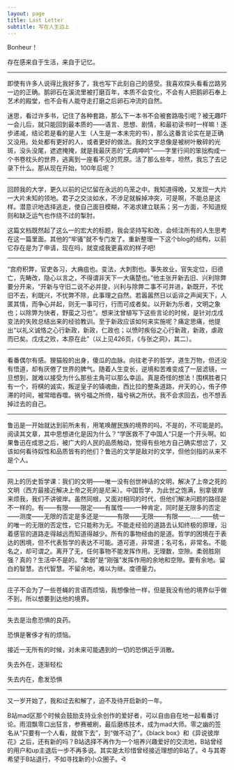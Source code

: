 ```yaml
---
layout: page
title: Last Letter
subtitle: 写在人生边上
---
```


Bonheur！

存在感来自于生活，来自于记忆。

---

即使有许多人说得比我好多了，我也写下此刻自己的感受。我喜欢探头看看岔路另一边的正确。鹅卵石在溪流里被打磨百年，本质不会变化，不会有人把鹅卵石奉上艺术的殿堂，也不会有人能夺走打磨之后卵石冲流的自然。

迷思，看过许多书，记住了各种套路，那么下一本书不会被套路吸引呢？被无趣吓一会儿后，就只能回到最本质的——语言、思想、剧情，和最初读书时一样嘛！逐步递减，结论若是看的是人生（人生是一本未完的书），那么这番言论实在是正确又没用。处处都有更好的人，或者更好的做法。我的文字总像是被树叶散碎的光斑，没头没尾，遮遮掩掩，就是我最厌恶的“无病呻吟”——字里行间的笨拙构成一个书卷枕头的世界，逃离到一座看不见的荒原。活了那么些年，坦然，我忘了去记录下什么。那从现在开始，100年后呢？

---
回顾我的大学，更久以前的记忆留在永远的鸟笼之中。我知道得晚，又发现一大片一大片未知的领地。君子之交淡如水，不涉足就躲掉冲突，可是啊，不能总是这样。潜意识地选择逃走，使自己面目模糊，不渴求建立联系；另一方面，不知道规则和缺乏运气也作绕不过的掣肘。

这篇文档既然起了这么一的宏大的标题，我会坚持写和改，会倾注所有的人生思考在这一篇里面。其他的“牢骚”就不专门发了。重新整理一下这个blog的结构，以前它存在是为了申请，现在吗，就变成我更喜欢的样子吧!

----

“宫府积弊，官吏各习，大痈疽也。变法，大刺割也。事失故业，官失定位，旧德亡，先畴改，隐心以言之，不得谓非天下一大痛楚也。”他主张开新去旧、兴利除弊要分开来，“开新与守旧二说不必并提，兴利与除弊二事不可并进，新既开，不忧旧不去，利既兴，不忧弊不除，此事理之自然。若嚣嚣然日以诟谇之声闻天下，人匿其情，而争心并起，则无一事可行，行而可成者矣。以开新为乐者，文明之象也；以除弊为快者，野蛮之习也”。想来沈曾植写下这些言论的时候，是针对戊戌变法的失败总结出来的经验教训。至于新政应该如何来实施呢？痛定思痛，他提出“以礼义诚恪之心行新政，新政，仁政也；以愤时疾俗之心行新政，新政，虐政而已矣。戊戌之败，本原在此”（以上见426页，《与张之洞》，其二）。

----
看番偶尔有感。狸猫般的出身，傻瓜的血脉。向往老子的哲学，道生万物，但还没有悟道，却有厌倦了世界的脾气。随着人生变长，逆境和苦难变成了一层滤镜，一旦想到，就难以接受为什么那些主角可以那么幸运。真是奇怪的想法！围棋胜者只有一个，将棋的诚实，叛逆皇子的镇魂曲，西比拉的整条道路，弁天的心，侑子停滞的时间，被常暗吞噬。祸兮福之所倚，福兮祸之所伏。我不会求回去，也不想丢掉过去的自己。

----
鲁迅是一开始就达到前所未有，用笔唤醒民族的境界的吗，不是的，不可能是的。
阅读其文章，其中思想进化是因为什么？“学医救不了中国人”只是一个开头啊。如果鲁迅在成思之后，被广大的人民的品质触动，觉得有些地方自己确实想岔了，又该如何看待奴性和品质皆有的他们？鲁迅的文学是敌对的文学，但他剑指的从来不是个人。

----
网上的历史哲学课：我们的文明——唯一没有创世神话的文明，解决了上帝之死的文明（西方最接近解决上帝之死的是尼采）。中国哲学，为此世之饱满，别拿彼岸来烦我，我们不讲彼岸。虽然同根，又面对相同的时代，但他们解决问题的路径是不一样的。有——有限——限定——有属性——一种肯定，同时是无限多的否定——测度——无限的否定是多还是一——有限——无限——有限——……——统一的唯一的无限的否定性，它只能称为无。不能走经验的道路去认知终极的原理，沿着感官的道路走得越远而知道得越少。所有的事物经由的是道。哲学的困境在于表达的困境，但不代表哲学的表达不可能。道可道，非常道；名可名，非常名。不能名之，却可谓之。离开了无，任何事物不能发挥作用。无理数，空隙。柔弱胜刚强？真的？生活中不是的。“柔弱”是“刚强”发挥作用的余地和空隙。要有余地。留白的智慧。古代智慧。不留余地，难以为继。度德量力。

----
庄子不会为了一些苍蝇的言语而烦恼，我想像他一样，但是我没有他的境界似乎做不到，所以想要到达他的境界。

----

失去是治愈恐惧的良药。

恐惧是奢侈才有的烦恼。

接近一无所有的时候，对未来可能遇到的一切的恐惧近乎消散。

失去外在，逐渐轻松

失去内在，愈发恐惧

---
又一岁开始了，我和过去和解了，迫不及待开启新的一年。

B站mad区那个时候会鼓励支持业余创作的爱好者，可以自由自在地一起看番讨论。雨泪飘零口出狂言，参赛被刷，最后磨练技术，成为mad大师。零之幽的签名从“只要有一个人看，就做下去”，到“做不动了”。《black box》和《异说彼岸花》之后，还有新的吗？B站选择不再作为一个培养兴趣爱好的交流地，B站曾经的用户和up主退后一步不再多说。其实是太珍惜曾经接近理想的B站了。ᢲ 与其寄希望于B站退行，不如寻找新的小众圈子。ᢲ

